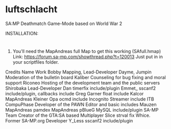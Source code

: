 # luftschlacht
SA:MP Deathmatch Game-Mode based on World War 2


INSTALLATION:
#
1) You'll need the MapAndreas full Map to get this working (SAfull.hmap) Link: https://forum.sa-mp.com/showthread.php?t=120013
   Just put in in your scriptfiles folder.


Credits
Name	Work
Bobby	Mapping, Lead-Developer
Dayme, Jumpin	Moderation of the bulletin board
Kaliber	Counseling for bug fixing and moral support
Riconeo	Hosting of the development team and the public servers
Shirobaka	Lead-Developer
Dan	timerfix include/plugin
Emmet_	sscanf2 include/plugin, callbacks include
Greg Garner	float include
Kalcor	MapAndreas
Kleiner Opa	ocmd include
Incognito	Streamer include
ITB CompuPhase	Developer of the PAWN Editor and basic includes
Mauzen	MapAndreas
pamdex	MapAndreas
pBlueG	MySQL include/plugin
SA-MP Team	Creator of the GTA:SA based Multiplayer
Slice	strval fix
Whice.	Former SA-MP.org Developer
Y_Less	sscanf2 include/plugin

